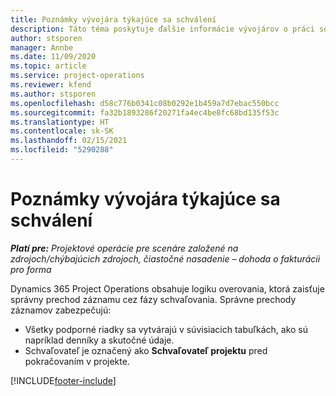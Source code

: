```yaml
---
title: Poznámky vývojára týkajúce sa schválení
description: Táto téma poskytuje ďalšie informácie vývojárov o práci so schváleniami.
author: stsporen
manager: Annbe
ms.date: 11/09/2020
ms.topic: article
ms.service: project-operations
ms.reviewer: kfend
ms.author: stsporen
ms.openlocfilehash: d58c776b0341c08b0292e1b459a7d7ebac550bcc
ms.sourcegitcommit: fa32b1893286f20271fa4ec4be8fc68bd135f53c
ms.translationtype: HT
ms.contentlocale: sk-SK
ms.lasthandoff: 02/15/2021
ms.locfileid: "5290288"
---
```

# <a name="developer-notes-for-approvals"></a>Poznámky vývojára týkajúce sa schválení

_**Platí pre:** Projektové operácie pre scenáre založené na zdrojoch/chýbajúcich zdrojoch, čiastočné nasadenie – dohoda o fakturácii pro forma_

Dynamics 365 Project Operations obsahuje logiku overovania, ktorá zaisťuje správny prechod záznamu cez fázy schvaľovania. Správne prechody záznamov zabezpečujú: 

  - Všetky podporné riadky sa vytvárajú v súvisiacich tabuľkách, ako sú napríklad denníky a skutočné údaje.
  - Schvaľovateľ je označený ako **Schvaľovateľ projektu** pred pokračovaním v projekte.


[!INCLUDE[footer-include](../includes/footer-banner.md)]